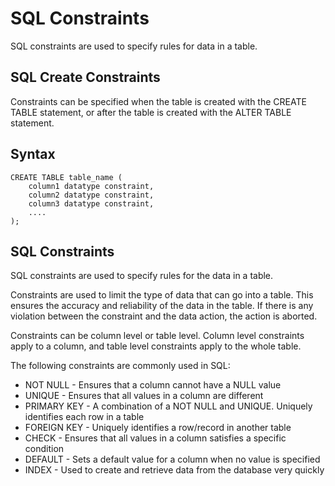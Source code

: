 # SQL Constraints
SQL constraints are used to specify rules for data in a table.

## SQL Create Constraints
Constraints can be specified when the table is created with the CREATE TABLE statement, or after the table is created with the ALTER TABLE statement.

## Syntax
```
CREATE TABLE table_name (
    column1 datatype constraint,
    column2 datatype constraint,
    column3 datatype constraint,
    ....
);
```

## SQL Constraints
SQL constraints are used to specify rules for the data in a table.

Constraints are used to limit the type of data that can go into a table. This ensures the accuracy and reliability of the data in the table. If there is any violation between the constraint and the data action, the action is aborted.

Constraints can be column level or table level. Column level constraints apply to a column, and table level constraints apply to the whole table.

The following constraints are commonly used in SQL:

* NOT NULL - Ensures that a column cannot have a NULL value
* UNIQUE - Ensures that all values in a column are different
* PRIMARY KEY - A combination of a NOT NULL and UNIQUE. Uniquely identifies each row in a table
* FOREIGN KEY - Uniquely identifies a row/record in another table
* CHECK - Ensures that all values in a column satisfies a specific condition
* DEFAULT - Sets a default value for a column when no value is specified
* INDEX - Used to create and retrieve data from the database very quickly
